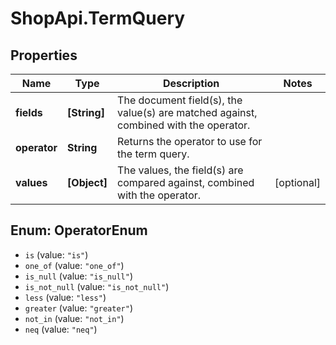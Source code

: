 # ShopApi.TermQuery

## Properties
Name | Type | Description | Notes
------------ | ------------- | ------------- | -------------
**fields** | **[String]** | The document field(s), the value(s) are matched against, combined with the operator. | 
**operator** | **String** | Returns the operator to use for the term query. | 
**values** | **[Object]** | The values, the field(s) are compared against, combined with the operator. | [optional] 

<a name="OperatorEnum"></a>
## Enum: OperatorEnum

* `is` (value: `"is"`)
* `one_of` (value: `"one_of"`)
* `is_null` (value: `"is_null"`)
* `is_not_null` (value: `"is_not_null"`)
* `less` (value: `"less"`)
* `greater` (value: `"greater"`)
* `not_in` (value: `"not_in"`)
* `neq` (value: `"neq"`)

